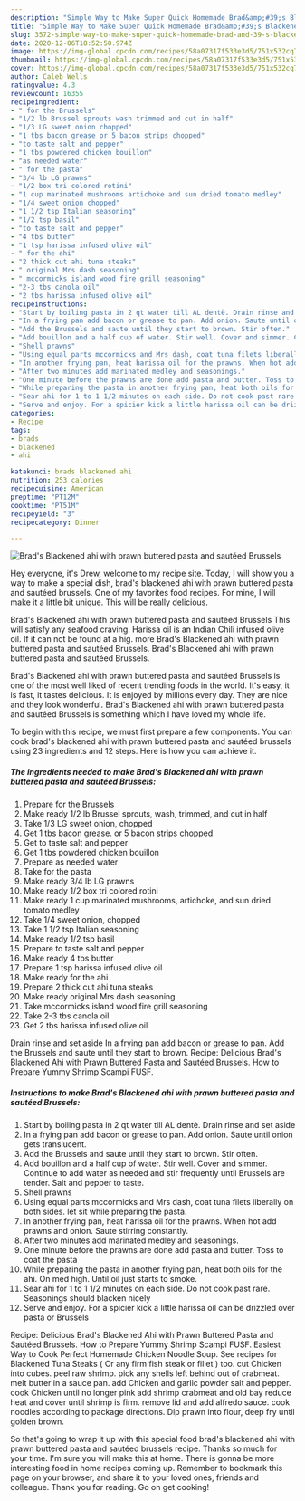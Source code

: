 ```yaml
---
description: "Simple Way to Make Super Quick Homemade Brad&amp;#39;s Blackened ahi with prawn buttered pasta and sautéed Brussels"
title: "Simple Way to Make Super Quick Homemade Brad&amp;#39;s Blackened ahi with prawn buttered pasta and sautéed Brussels"
slug: 3572-simple-way-to-make-super-quick-homemade-brad-and-39-s-blackened-ahi-with-prawn-buttered-pasta-and-sauteed-brussels
date: 2020-12-06T18:52:50.974Z
image: https://img-global.cpcdn.com/recipes/58a07317f533e3d5/751x532cq70/brads-blackened-ahi-with-prawn-buttered-pasta-and-sauteed-brussels-recipe-main-photo.jpg
thumbnail: https://img-global.cpcdn.com/recipes/58a07317f533e3d5/751x532cq70/brads-blackened-ahi-with-prawn-buttered-pasta-and-sauteed-brussels-recipe-main-photo.jpg
cover: https://img-global.cpcdn.com/recipes/58a07317f533e3d5/751x532cq70/brads-blackened-ahi-with-prawn-buttered-pasta-and-sauteed-brussels-recipe-main-photo.jpg
author: Caleb Wells
ratingvalue: 4.3
reviewcount: 16355
recipeingredient:
- " for the Brussels"
- "1/2 lb Brussel sprouts wash trimmed and cut in half"
- "1/3 LG sweet onion chopped"
- "1 tbs bacon grease or 5 bacon strips chopped"
- "to taste salt and pepper"
- "1 tbs powdered chicken bouillon"
- "as needed water"
- " for the pasta"
- "3/4 lb LG prawns"
- "1/2 box tri colored rotini"
- "1 cup marinated mushrooms artichoke and sun dried tomato medley"
- "1/4 sweet onion chopped"
- "1 1/2 tsp Italian seasoning"
- "1/2 tsp basil"
- "to taste salt and pepper"
- "4 tbs butter"
- "1 tsp harissa infused olive oil"
- " for the ahi"
- "2 thick cut ahi tuna steaks"
- " original Mrs dash seasoning"
- " mccormicks island wood fire grill seasoning"
- "2-3 tbs canola oil"
- "2 tbs harissa infused olive oil"
recipeinstructions:
- "Start by boiling pasta in 2 qt water till AL dentè. Drain rinse and set aside"
- "In a frying pan add bacon or grease to pan. Add onion. Saute until onion gets translucent."
- "Add the Brussels and saute until they start to brown. Stir often."
- "Add bouillon and a half cup of water. Stir well. Cover and simmer. Continue to add water as needed and stir frequently until Brussels are tender. Salt and pepper to taste."
- "Shell prawns"
- "Using equal parts mccormicks and Mrs dash, coat tuna filets liberally on both sides. let sit while preparing the pasta."
- "In another frying pan, heat harissa oil for the prawns. When hot add prawns and onion. Saute stirring constantly."
- "After two minutes add marinated medley and seasonings."
- "One minute before the prawns are done add pasta and butter. Toss to coat the pasta"
- "While preparing the pasta in another frying pan, heat both oils for the ahi. On med high. Until oil just starts to smoke."
- "Sear ahi for 1 to 1 1/2 minutes on each side. Do not cook past rare. Seasonings should blacken nicely"
- "Serve and enjoy. For a spicier kick a little harissa oil can be drizzled over pasta or Brussels"
categories:
- Recipe
tags:
- brads
- blackened
- ahi

katakunci: brads blackened ahi 
nutrition: 253 calories
recipecuisine: American
preptime: "PT12M"
cooktime: "PT51M"
recipeyield: "3"
recipecategory: Dinner

---
```



![Brad&#39;s Blackened ahi with prawn buttered pasta and sautéed Brussels](https://img-global.cpcdn.com/recipes/58a07317f533e3d5/751x532cq70/brads-blackened-ahi-with-prawn-buttered-pasta-and-sauteed-brussels-recipe-main-photo.jpg)

Hey everyone, it's Drew, welcome to my recipe site. Today, I will show you a way to make a special dish, brad&#39;s blackened ahi with prawn buttered pasta and sautéed brussels. One of my favorites food recipes. For mine, I will make it a little bit unique. This will be really delicious.

Brad&#39;s Blackened ahi with prawn buttered pasta and sautéed Brussels This will satisfy any seafood craving. Harissa oil is an Indian Chili infused olive oil. If it can not be found at a hig. more Brad&#39;s Blackened ahi with prawn buttered pasta and sautéed Brussels. Brad&#39;s Blackened ahi with prawn buttered pasta and sautéed Brussels.

Brad&#39;s Blackened ahi with prawn buttered pasta and sautéed Brussels is one of the most well liked of recent trending foods in the world. It's easy, it is fast, it tastes delicious. It is enjoyed by millions every day. They are nice and they look wonderful. Brad&#39;s Blackened ahi with prawn buttered pasta and sautéed Brussels is something which I have loved my whole life.


To begin with this recipe, we must first prepare a few components. You can cook brad&#39;s blackened ahi with prawn buttered pasta and sautéed brussels using 23 ingredients and 12 steps. Here is how you can achieve it.

<!--inarticleads1-->

##### The ingredients needed to make Brad&#39;s Blackened ahi with prawn buttered pasta and sautéed Brussels:

1. Prepare  for the Brussels
1. Make ready 1/2 lb Brussel sprouts, wash, trimmed, and cut in half
1. Take 1/3 LG sweet onion, chopped
1. Get 1 tbs bacon grease. or 5 bacon strips chopped
1. Get to taste salt and pepper
1. Get 1 tbs powdered chicken bouillon
1. Prepare as needed water
1. Take  for the pasta
1. Make ready 3/4 lb LG prawns
1. Make ready 1/2 box tri colored rotini
1. Make ready 1 cup marinated mushrooms, artichoke, and sun dried tomato medley
1. Take 1/4 sweet onion, chopped
1. Take 1 1/2 tsp Italian seasoning
1. Make ready 1/2 tsp basil
1. Prepare to taste salt and pepper
1. Make ready 4 tbs butter
1. Prepare 1 tsp harissa infused olive oil
1. Make ready  for the ahi
1. Prepare 2 thick cut ahi tuna steaks
1. Make ready  original Mrs dash seasoning
1. Take  mccormicks island wood fire grill seasoning
1. Take 2-3 tbs canola oil
1. Get 2 tbs harissa infused olive oil


Drain rinse and set aside In a frying pan add bacon or grease to pan. Add the Brussels and saute until they start to brown. Recipe: Delicious Brad&#39;s Blackened Ahi with Prawn Buttered Pasta and Sautéed Brussels. How to Prepare Yummy Shrimp Scampi FUSF. 

<!--inarticleads2-->

##### Instructions to make Brad&#39;s Blackened ahi with prawn buttered pasta and sautéed Brussels:

1. Start by boiling pasta in 2 qt water till AL dentè. Drain rinse and set aside
1. In a frying pan add bacon or grease to pan. Add onion. Saute until onion gets translucent.
1. Add the Brussels and saute until they start to brown. Stir often.
1. Add bouillon and a half cup of water. Stir well. Cover and simmer. Continue to add water as needed and stir frequently until Brussels are tender. Salt and pepper to taste.
1. Shell prawns
1. Using equal parts mccormicks and Mrs dash, coat tuna filets liberally on both sides. let sit while preparing the pasta.
1. In another frying pan, heat harissa oil for the prawns. When hot add prawns and onion. Saute stirring constantly.
1. After two minutes add marinated medley and seasonings.
1. One minute before the prawns are done add pasta and butter. Toss to coat the pasta
1. While preparing the pasta in another frying pan, heat both oils for the ahi. On med high. Until oil just starts to smoke.
1. Sear ahi for 1 to 1 1/2 minutes on each side. Do not cook past rare. Seasonings should blacken nicely
1. Serve and enjoy. For a spicier kick a little harissa oil can be drizzled over pasta or Brussels


Recipe: Delicious Brad&#39;s Blackened Ahi with Prawn Buttered Pasta and Sautéed Brussels. How to Prepare Yummy Shrimp Scampi FUSF. Easiest Way to Cook Perfect Homemade Chicken Noodle Soup. See recipes for Blackened Tuna Steaks ( Or any firm fish steak or fillet ) too. cut Chicken into cubes. peel raw shrimp. pick any shells left behind out of crabmeat. melt butter in a sauce pan. add Chicken and garlic powder salt and pepper. cook Chicken until no longer pink add shrimp crabmeat and old bay reduce heat and cover until shrimp is firm. remove lid and add alfredo sauce. cook noodles according to package directions. Dip prawn into flour, deep fry until golden brown. 

So that's going to wrap it up with this special food brad&#39;s blackened ahi with prawn buttered pasta and sautéed brussels recipe. Thanks so much for your time. I'm sure you will make this at home. There is gonna be more interesting food in home recipes coming up. Remember to bookmark this page on your browser, and share it to your loved ones, friends and colleague. Thank you for reading. Go on get cooking!
